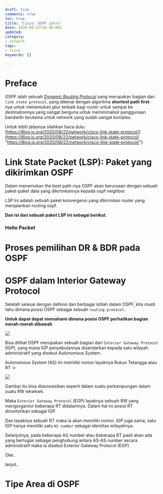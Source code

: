 ```yaml
---
draft: true
comments: true
toc: true
title: 'Cisco: OSPF intro'
date: 2020-08-22T16:48:00Z
updated: 
category:
- network
tags:
- cisco
keywords: []

---
```

# Preface

OSPF ialah sebuah [_Dynamic Routing Protocol_](https://www.ccnablog.com/dynamic-routing-protocols/) yang merupakan bagian dari `link state protocol`, yang dikenal dengan algoritma **shortest path first**-nya untuk menemukan jalur terbaik bagi router untuk sampai ke destinationnya yang sangat berguna untuk meminimalisir penggunaan bandwith terutama untuk network yang sudah sangat komplex.

Untuk lebih jelasnya silahkan baca dulu: [https://8log.js.org/2020/08/22/network/cisco-link-state-protocol/](https://8log.js.org/2020/08/22/network/cisco-link-state-protocol/ "https://8log.js.org/2020/08/22/network/cisco-link-state-protocol/")

# Link State Packet (LSP): Paket yang dikirimkan OSPF

Dalam menemukan the best path-nya OSPF akan berurusan dengan sebuah paket-paket data yang dikirimkannya kepada ospf neighbor.

LSP Ini adalah sebuah paket konvergensi yang dikirimkan router yang menjalankan routing ospf. 

**Dan isi dari sebuah paket LSP ini sebagai berikut.**

### Hello Packet

# Proses pemilihan DR & BDR pada OSPF

# OSPF dalam Interior Gateway Protocol

Setelah selesai dengan definisi dan berbagai istilah dalam OSPF, kita musti tahu dimana posisi OSPF sebagai sebuah `routing protocol`.

**Untuk dapat dapat memahami dimana posisi OSPF perhatikan bagian merah-merah dibawah**

![](/images/070214_1740_dynamicrout2.png)

Bisa dilihat OSPF merupakan sebuah bagian dari `Interior Gateway Protocol` (IGP), yang mana IGP penyebutannya disandarkan kepada satu wilayah administratif yang disebut Autonomous System.

Autonomous System (AS) ini memiliki nomor layaknya Rukun Tetangga atau RT :v

![](/images/ic196634.gif)

Gambar itu bisa diasosiasikan seperti dalam suatu perkampungan dalam suatu RW wkwkwk.

Maka `Exterior Gateway Protocol` (EGP) layaknya sebuah RW yang mengorganisir beberapa RT didalamnya. Dalam hal ini posisi RT dicontohkan sebagai IGP.

Dan layaknya sebuah RT maka ia akan memiliki nomor. IGP juga sama, satu IGP hanya memiliki satu `AS number` sebagai identitas wilayahnya.

Selanjutnya, pada beberapa AS number atau beberapa RT pasti akan ada yang bertugas sebagai penghubung antara AS-AS number secara administratif maka ia disebut Exterior Gateway Protocol (EGP).

Oke..

lanjut..

# Tipe Area di OSPF